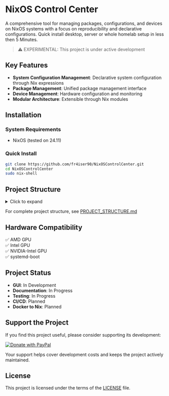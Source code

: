 # NixOS Control Center

A comprehensive tool for managing packages, configurations, and devices on NixOS systems with a focus on reproducibility and declarative configurations. Quick install desktop, server or whole homelab setup in less then 5 Minutes.

> ⚠️ EXPERIMENTAL: This project is under active development

## Key Features

- **System Configuration Management**: Declarative system configuration through Nix expressions
- **Package Management**: Unified package management interface
- **Device Management**: Hardware configuration and monitoring
- **Modular Architecture**: Extensible through Nix modules

## Installation

### System Requirements
- NixOS (tested on 24.11)

### Quick Install
```bash
git clone https://github.com/fr4iser90/NixOSControlCenter.git
cd NixOSControlCenter
sudo nix-shell
```

## Project Structure

<details>
<summary>Click to expand</summary>

The project is organized into these main components:

- **nixos/**: NixOS configurations
  - `core/`: Core system functionality
    - `boot/`: Bootloader configuration
    - `hardware/`: Hardware-specific settings
    - `network/`: Network configuration
    - `system/`: System management
    - `user/`: User management
  - `custom/`: Custom configurations
  - `desktop/`: Desktop environment
    - `audio/`: Audio configuration
    - `display-managers/`: Display managers
    - `display-servers/`: Display servers
    - `environments/`: Desktop environments
    - `themes/`: Visual customization
  - `features/`: System features
    - `ai-workspace/`: AI development tools
    - `bootentry-manager/`: Boot entry management
    - `command-center/`: Command center
    - `container-manager/`: Container management
    - `homelab-manager/`: Homelab configuration
    - `ssh-client-manager/`: SSH client management
    - `ssh-server-manager/`: SSH server management
    - `system-checks/`: System validation
    - `system-config-manager/`: System configuration management
    - `system-logger/`: System logging
    - `system-updater/`: System updates
    - `terminal-ui/`: Terminal UI components
    - `vm-manager/`: VM management
  - `packages/`: System packages
    - `base/`: Base system packages
    - `modules/`: Package modules

- **shell/**: Shell environments and scripts
  - `homelab/`: Homelab management scripts
  - `hooks/`: Shell hooks
  - `packages/`: Shell package definitions
  - `scripts/`: Various utility scripts

- **docs/**: Project documentation
  - `DEVELOPMENT.md`: Development setup
  - `INSTALL.md`: Installation guide
  - `PROJECT_STRUCTURE.md`: Detailed structure
  - `USAGE.md`: Usage instructions

</details>

For complete project structure, see [PROJECT_STRUCTURE.md](docs/PROJECT_STRUCTURE.md)

## Hardware Compatibility

✅ AMD GPU  
✅ Intel GPU  
✅ NVIDIA-Intel GPU  
✅ systemd-boot  

## Project Status

- **GUI**: In Development
- **Documentation**: In Progress
- **Testing**: In Progress
- **CI/CD**: Planned
- **Docker to Nix**: Planned

## Support the Project

If you find this project useful, please consider supporting its development:

[![Donate with PayPal](https://www.paypalobjects.com/en_US/i/btn/btn_donate_SM.gif)](https://www.paypal.me/SupportMySnacks)

Your support helps cover development costs and keeps the project actively maintained.

## License

This project is licensed under the terms of the [LICENSE](LICENSE) file.
